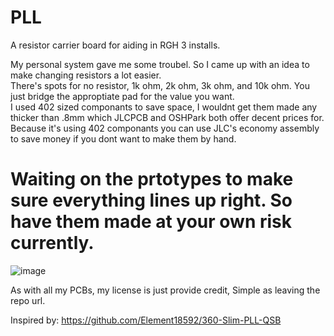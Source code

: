 # PLL
A resistor carrier board for aiding in RGH 3 installs.  

My personal system gave me some troubel. So I came up with an idea to make changing resistors a lot easier.   
There's spots for no resistor, 1k ohm, 2k ohm, 3k ohm, and 10k ohm. You just bridge the approptiate pad for the value you want.  
I used 402 sized componants to save space, I wouldnt get them made any thicker than .8mm which JLCPCB and OSHPark both offer decent prices for.  
Because it's using 402 componants you can use JLC's economy assembly to save money if you dont want to make them by hand.

# Waiting on the prtotypes to make sure everything lines up right. So have them made at your own risk currently.

![image](https://github.com/user-attachments/assets/e3eb3fca-04f1-44ff-8cae-c2f76524b2a6)


As with all my PCBs, my license is just provide credit, Simple as leaving the repo url.

Inspired by: https://github.com/Element18592/360-Slim-PLL-QSB  

